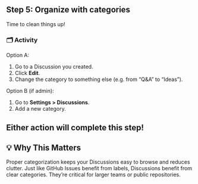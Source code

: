 <!--
  <<< Author notes: Step 5 >>>
  Start this step by acknowledging the previous step.
  Define terms and link to docs.github.com.
-->

## Step 5: Organize with categories

Time to clean things up!

### 🗂️ Activity

Option A:  
1. Go to a Discussion you created.
2. Click **Edit**.
3. Change the category to something else (e.g. from “Q&A” to “Ideas”).

Option B (if admin):  
1. Go to **Settings > Discussions**.
2. Add a new category.

Either action will complete this step!
---

## 💡 Why This Matters

Proper categorization keeps your Discussions easy to browse and reduces clutter. Just like GitHub Issues benefit from labels, Discussions benefit from clear categories. They’re critical for larger teams or public repositories.
